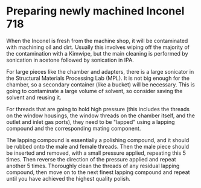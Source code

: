 # Preparing newly machined Inconel 718

When the Inconel is fresh from the machine shop, it will be contaminated with machining oil and dirt.
Usually this involves wiping off the majority of the contamination with a Kimwipe, but the main cleaning is performed by sonication in acetone followed by sonication in IPA.

For large pieces like the chamber and adapters, there is a large sonicator in the Structural Materials Processing Lab (MPL). It is not big enough for the chamber, so a secondary container (like a bucket) will be necessary. This is going to contaminate a large volume of solvent, so consider saving the solvent and reusing it.

For threads that are going to hold high pressure (this includes the threads on the window housings, the window threads on the chamber itself, and the outlet and inlet gas ports), they need to be "lapped" using a lapping compound and the corresponding mating component.

The lapping compound is essentially a polishing compound, and it should be rubbed onto the male and female threads. Then the male piece should be inserted and removed, with a small pressure applied, repeating this 5 times. Then reverse the direction of the pressure applied and repeat another 5 times. Thoroughly clean the threads of any residual lapping compound, then move on to the next finest lapping compound and repeat until you have achieved the highest quality polish.